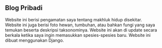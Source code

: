 ## Blog Pribadi

Website ini berisi pengamatan saya tentang makhluk hidup disekitar. Website ini juga berisi foto hewan, tumbuhan, atau bahkan fungi yang saya temukan beserta deskripsi taksonominya. Website ini akan di update secara berkala ketika saya ingin memasukkan spesies-spesies baru. Website ini dibuat menggunakan Django. 

